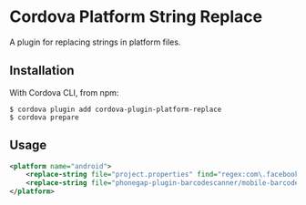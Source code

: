 
# Cordova Platform String Replace

A plugin for replacing strings in platform files.

## Installation
With Cordova CLI, from npm:
```
$ cordova plugin add cordova-plugin-platform-replace
$ cordova prepare
```

## Usage

```xml
<platform name="android">
	<replace-string file="project.properties" find="regex:com\.facebook\.android\:facebook-android-sdk\:[\+0-9\.]+" replace="com.facebook.android:facebook-android-sdk:4.25.0" />
	<replace-string file="phonegap-plugin-barcodescanner/mobile-barcodescanner.gradle" find="com.android.support:support-v4:+" replace="com.android.support:support-v4:24.1.1+" />
</platform>
```